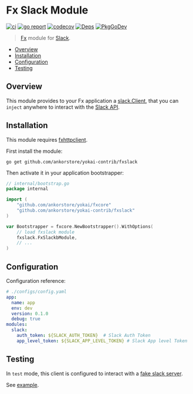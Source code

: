# Fx Slack Module

[![ci](https://github.com/ankorstore/yokai-contrib/actions/workflows/fxslack-ci.yml/badge.svg)](https://github.com/ankorstore/yokai-contrib/actions/workflows/fxslack-ci.yml)
[![go report](https://goreportcard.com/badge/github.com/ankorstore/yokai-contrib/fxslack)](https://goreportcard.com/report/github.com/ankorstore/yokai-contrib/fxslack)
[![codecov](https://codecov.io/gh/ankorstore/yokai-contrib/graph/badge.svg?token=ghUBlFsjhR&flag=fxslack)](https://app.codecov.io/gh/ankorstore/yokai-contrib/tree/main/fxslack)
[![Deps](https://img.shields.io/badge/osi-deps-blue)](https://deps.dev/go/github.com%2Fankorstore%2Fyokai-contrib%2Ffxslack)
[![PkgGoDev](https://pkg.go.dev/badge/github.com/ankorstore/yokai-contrib/fxslack)](https://pkg.go.dev/github.com/ankorstore/yokai-contrib/fxslack)

> [Fx](https://uber-go.github.io/fx/) module for [Slack](https://api.slack.com).

<!-- TOC -->
* [Overview](#overview)
* [Installation](#installation)
* [Configuration](#configuration)
* [Testing](#testing)
<!-- TOC -->

## Overview

This module provides to your Fx application a [slack.Client](https://pkg.go.dev/github.com/slack-go/slack#Client),
that you can `inject` anywhere to interact with the [Slack API](https://api.slack.com).

## Installation

This module requires [fxhttpclient](https://github.com/ankorstore/yokai/tree/main/fxhttpclient).

First install the module:

```shell
go get github.com/ankorstore/yokai-contrib/fxslack
```

Then activate it in your application bootstrapper:

```go
// internal/bootstrap.go
package internal

import (
	"github.com/ankorstore/yokai/fxcore"
	"github.com/ankorstore/yokai-contrib/fxslack"
)

var Bootstrapper = fxcore.NewBootstrapper().WithOptions(
	// load fxslack module
	fxslack.FxSlackbModule,
	// ...
)
```

## Configuration

Configuration reference:

```yaml
# ./configs/config.yaml
app:
  name: app
  env: dev
  version: 0.1.0
  debug: true
modules:
  slack:
    auth_token: ${SLACK_AUTH_TOKEN}  # Slack Auth Token
    app_level_token: ${SLACK_APP_LEVEL_TOKEN} # Slack App level Token
```

## Testing

In `test` mode, this client is configured to interact with a [fake slack server](https://github.com/slack-go/slack/tree/master/slacktest).

See [example](module_test.go).
